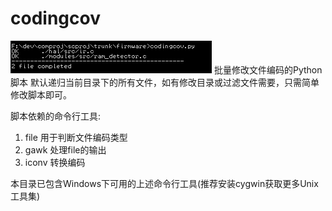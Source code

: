 # codingcov
![](/snapshort.png)
批量修改文件编码的Python脚本
默认递归当前目录下的所有文件，如有修改目录或过滤文件需要，只需简单修改脚本即可。

脚本依赖的命令行工具:
1. file   用于判断文件编码类型
2. gawk   处理file的输出
3. iconv  转换编码

本目录已包含Windows下可用的上述命令行工具(推荐安装cygwin获取更多Unix工具集)

